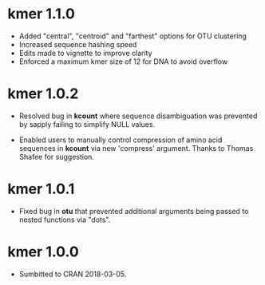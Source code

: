 # kmer 1.1.0

* Added "central", "centroid" and "farthest" options for OTU clustering
* Increased sequence hashing speed
* Edits made to vignette to improve clarity
* Enforced a maximum kmer size of 12 for DNA to avoid overflow

# kmer 1.0.2

* Resolved bug in **kcount** where sequence disambiguation was prevented by 
  sapply failing to simplify NULL values.

* Enabled users to manually control compression of amino acid sequences 
  in **kcount** via new 'compress' argument. Thanks to Thomas Shafee for suggestion.

# kmer 1.0.1

* Fixed bug in **otu** that prevented additional arguments being passed to 
nested functions via "dots".


# kmer 1.0.0

* Sumbitted to CRAN 2018-03-05.

